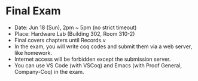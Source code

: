 # Final Exam

- Date: Jun 18 (Sun), 2pm ~ 5pm (no strict timeout)
- Place: Hardware Lab (Building 302, Room 310-2)
- Final covers chapters until Records.v
- In the exam, you will write coq codes and submit them via a web server, like homework.
- Internet access will be forbidden except the submission server.
- You can use VS Code (with VSCoq) and Emacs (with Proof General, Company-Coq) in the exam.
